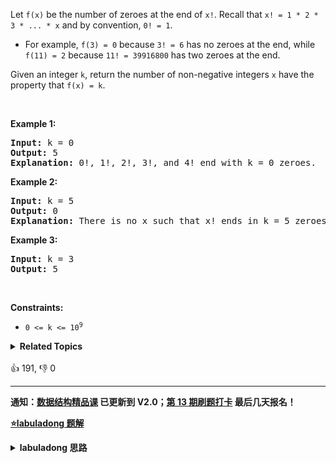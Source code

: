 <p>Let <code>f(x)</code> be the number of zeroes at the end of <code>x!</code>. Recall that <code>x! = 1 * 2 * 3 * ... * x</code> and by convention, <code>0! = 1</code>.</p>

<ul> 
 <li>For example, <code>f(3) = 0</code> because <code>3! = 6</code> has no zeroes at the end, while <code>f(11) = 2</code> because <code>11! = 39916800</code> has two zeroes at the end.</li> 
</ul>

<p>Given an integer <code>k</code>, return the number of non-negative integers <code>x</code> have the property that <code>f(x) = k</code>.</p>

<p>&nbsp;</p> 
<p><strong class="example">Example 1:</strong></p>

<pre>
<strong>Input:</strong> k = 0
<strong>Output:</strong> 5
<strong>Explanation:</strong> 0!, 1!, 2!, 3!, and 4! end with k = 0 zeroes.
</pre>

<p><strong class="example">Example 2:</strong></p>

<pre>
<strong>Input:</strong> k = 5
<strong>Output:</strong> 0
<strong>Explanation:</strong> There is no x such that x! ends in k = 5 zeroes.
</pre>

<p><strong class="example">Example 3:</strong></p>

<pre>
<strong>Input:</strong> k = 3
<strong>Output:</strong> 5
</pre>

<p>&nbsp;</p> 
<p><strong>Constraints:</strong></p>

<ul> 
 <li><code>0 &lt;= k &lt;= 10<sup>9</sup></code></li> 
</ul>

<details><summary><strong>Related Topics</strong></summary>数学 | 二分查找</details><br>

<div>👍 191, 👎 0</div>

<div id="labuladong"><hr>

**通知：[数据结构精品课](https://aep.h5.xeknow.com/s/1XJHEO) 已更新到 V2.0；[第 13 期刷题打卡](https://mp.weixin.qq.com/s/eUG2OOzY3k_ZTz-CFvtv5Q) 最后几天报名！**



<p><strong><a href="https://labuladong.github.io/article?qno=793" target="_blank">⭐️labuladong 题解</a></strong></p>
<details><summary><strong>labuladong 思路</strong></summary>

## 基本思路

这题需要复用 [阶乘后的零](#172) 这道题的解法函数 `trailingZeroes`。

搜索有多少个 `n` 满足 `trailingZeroes(https://labuladong.github.io/article/fname.html?fname=二分查找详解) 中「搜索左侧边界」和「搜索右侧边界」这两个事儿嘛？

观察题目给出的数据取值范围，`n` 可以在区间 `[0, LONG_MAX]` 中取值，寻找满足 `trailingZeroes(n) == K` 的左侧边界和右侧边界，相减即是答案。

**详细题解：[讲两道常考的阶乘算法题](https://labuladong.github.io/article/fname.html?fname=阶乘题目)**

**标签：[二分搜索](https://mp.weixin.qq.com/mp/appmsgalbum?__biz=MzAxODQxMDM0Mw==&action=getalbum&album_id=2120601117519675393)，[数学](https://mp.weixin.qq.com/mp/appmsgalbum?__biz=MzAxODQxMDM0Mw==&action=getalbum&album_id=2122023604245659649)**

## 解法代码

```java
class Solution {
    public int preimageSizeFZF(int K) {
        // 左边界和右边界之差 + 1 就是答案
        return (int)(right_bound(K) - left_bound(K) + 1);
    }

    // 逻辑不变，数据类型全部改成 long
    long trailingZeroes(long n) {
        long res = 0;
        for (long d = n; d / 5 > 0; d = d / 5) {
            res += d / 5;
        }
        return res;
    }

    /* 搜索 trailingZeroes(n) == K 的左侧边界 */
    long left_bound(int target) {
        long lo = 0, hi = Long.MAX_VALUE;
        while (lo < hi) {
            long mid = lo + (hi - lo) / 2;
            if (trailingZeroes(mid) < target) {
                lo = mid + 1;
            } else if (trailingZeroes(mid) > target) {
                hi = mid;
            } else {
                hi = mid;
            }
        }
        return lo;
    }

    /* 搜索 trailingZeroes(n) == K 的右侧边界 */
    long right_bound(int target) {
        long lo = 0, hi = Long.MAX_VALUE;
        while (lo < hi) {
            long mid = lo + (hi - lo) / 2;
            if (trailingZeroes(mid) < target) {
                lo = mid + 1;
            } else if (trailingZeroes(mid) > target) {
                hi = mid;
            } else {
                lo = mid + 1;
            }
        }

        return lo - 1;
    }
}
```

**类似题目**：
  - [172. 阶乘后的零 🟠](/problems/factorial-trailing-zeroes)

</details>
</div>



